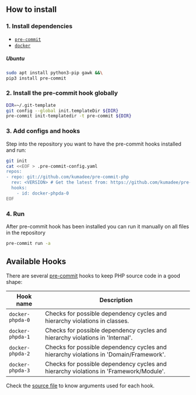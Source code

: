 ## How to install

### 1. Install dependencies

* [`pre-commit`](https://pre-commit.com/#install)
* [`docker`](https://docs.docker.com/get-docker)

##### Ubuntu

```bash
sudo apt install python3-pip gawk &&\
pip3 install pre-commit
```

### 2. Install the pre-commit hook globally

```bash
DIR=~/.git-template
git config --global init.templateDir ${DIR}
pre-commit init-templatedir -t pre-commit ${DIR}
```

### 3. Add configs and hooks

Step into the repository you want to have the pre-commit hooks installed and run:

```bash
git init
cat <<EOF > .pre-commit-config.yaml
repos:
- repo: git://github.com/kumadee/pre-commit-php
  rev: <VERSION> # Get the latest from: https://github.com/kumadee/pre-commit-php/releases
  hooks:
    - id: docker-phpda-0
EOF
```

### 4. Run

After pre-commit hook has been installed you can run it manually on all files in the repository

```bash
pre-commit run -a
```

## Available Hooks

There are several [pre-commit](https://pre-commit.com/) hooks to keep PHP source code in a good shape:

| Hook name                                        | Description                                                                                                                |
| ------------------------------------------------ | -------------------------------------------------------------------------------------------------------------------------- |
| `docker-phpda-0`                                 | Checks for possible dependency cycles and hierarchy violations in classes.                                                 |
| `docker-phpda-1`                                 | Checks for possible dependency cycles and hierarchy violations in 'Internal'.                                              |
| `docker-phpda-2`                                 | Checks for possible dependency cycles and hierarchy violations in 'Domain/Framework'.                                      |
| `docker-phpda-3`                                 | Checks for possible dependency cycles and hierarchy violations in 'Framework/Module'.                                      |

Check the [source file](https://github.com/kumadee/pre-commit-terraform/blob/master/.pre-commit-hooks.yaml) to know arguments used for each hook.
